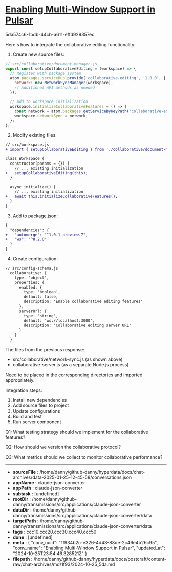 # [Enabling Multi-Window Support in Pulsar](https://claude.ai/chat/1f934b2c-e326-4d43-88de-2c46e4b26c95)

5da574c6-1bdb-44cb-a611-effd929357ec

 Here's how to integrate the collaborative editing functionality:

1. Create new source files:

```javascript
// src/collaborative/document-manager.js
export const setupCollaborativeEditing = (workspace) => {
  // Register with package system
  atom.packages.serviceHub.provide('collaborative-editing', '1.0.0', {
    network: new NetworkSyncManager(workspace),
    // Additional API methods as needed
  });

  // Add to workspace initialization
  workspace.initializeCollaborativeFeatures = () => {
    const network = atom.packages.getServiceByKeyPath('collaborative-editing.network');
    workspace.networkSync = network;
  };
};
```

2. Modify existing files:

```diff
// src/workspace.js
+ import { setupCollaborativeEditing } from './collaborative/document-manager';

class Workspace {
  constructor(params = {}) {
    // ... existing initialization
+   setupCollaborativeEditing(this);
  }

  async initialize() {
    // ... existing initialization
+   await this.initializeCollaborativeFeatures();
  }
}
```

3. Add to package.json:

```diff
{
  "dependencies": {
+   "automerge": "^1.0.1-preview.7",
+   "ws": "^8.2.0"
  }
}
```

4. Create configuration:

```diff
// src/config-schema.js
  collaborative: {
    type: 'object',
    properties: {
      enabled: {
        type: 'boolean',
        default: false,
        description: 'Enable collaborative editing features'
      },
      serverUrl: {
        type: 'string',
        default: 'ws://localhost:3000',
        description: 'Collaborative editing server URL'
      }
    }
  }
```

The files from the previous response:
- src/collaborative/network-sync.js (as shown above)
- collaborative-server.js (as a separate Node.js process)

Need to be placed in the corresponding directories and imported appropriately.

Integration steps:
1. Install new dependencies
2. Add source files to project
3. Update configurations
4. Build and test
5. Run server component

Q1: What testing strategy should we implement for the collaborative features?

Q2: How should we version the collaborative protocol?

Q3: What metrics should we collect to monitor collaborative performance?

---

* **sourceFile** : /home/danny/github-danny/hyperdata/docs/chat-archives/data-2025-01-25-12-45-58/conversations.json
* **appName** : claude-json-converter
* **appPath** : claude-json-converter
* **subtask** : [undefined]
* **rootDir** : /home/danny/github-danny/transmissions/src/applications/claude-json-converter
* **dataDir** : /home/danny/github-danny/transmissions/src/applications/claude-json-converter/data
* **targetPath** : /home/danny/github-danny/transmissions/src/applications/claude-json-converter/data
* **tags** : ccc10.ccc20.ccc30.ccc40.ccc50
* **done** : [undefined]
* **meta** : {
  "conv_uuid": "1f934b2c-e326-4d43-88de-2c46e4b26c95",
  "conv_name": "Enabling Multi-Window Support in Pulsar",
  "updated_at": "2024-10-25T23:54:46.328521Z"
}
* **filepath** : /home/danny/github-danny/hyperdata/docs/postcraft/content-raw/chat-archives/md/1f93/2024-10-25_5da.md